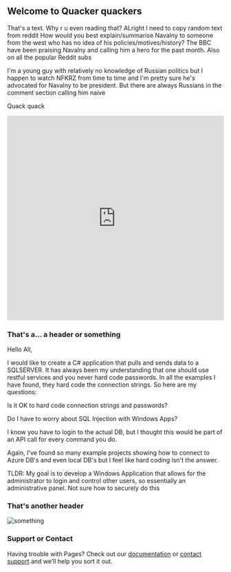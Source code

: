## Welcome to Quacker quackers

That's a text. Why r u even reading that? ALright I need to copy random text from reddit
How would you best explain/summarise Navalny to someone from the west who has no idea of his policies/motives/history?
The BBC have been praising Navalny and calling him a hero for the past month. Also on all the popular Reddit subs

I'm a young guy with relatively no knowledge of Russian politics but I happen to watch NFKRZ from time to time and I'm pretty sure he's advocated for Navalny to be president. But there are always Russians in the comment section calling him naive

Quack quack

<iframe width="100%" height="475" src="https://dotnetfiddle.net/Widget/Avd6hI" frameborder="0"></iframe>

### That's a... a header or something

Hello All,

I would like to create a C# application that pulls and sends data to a SQLSERVER. It has always been my understanding that one should use restful services and you never hard code passwords. In all the examples I have found, they hard code the connection strings. So here are my questions:

Is it OK to hard code connection strings and passwords?

Do I have to worry about SQL Injection with Windows Apps?

I know you have to login to the actual DB, but I thought this would be part of an API call for every command you do.

Again, I've found so many example projects showing how to connect to Azure DB's and even local DB's but I feel like hard coding isn't the answer.

TLDR: My goal is to develop a Windows Application that allows for the administrator to login and control other users, so essentially an administrative panel. Not sure how to securely do this


### That's another header

![something](https://i.redd.it/qoiiitf7vjo51.jpg)

### Support or Contact

Having trouble with Pages? Check out our [documentation](https://docs.github.com/categories/github-pages-basics/) or [contact support](https://github.com/contact) and we’ll help you sort it out.
